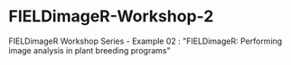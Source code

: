 # FIELDimageR-Workshop-2
FIELDimageR Workshop Series - Example 02 : "FIELDimageR:  Performing image analysis in plant breeding programs"
